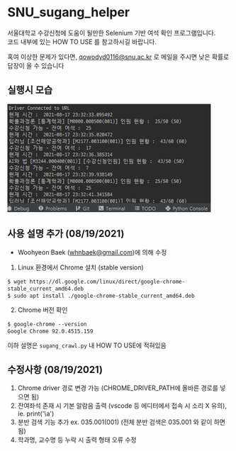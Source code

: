 # SNU_sugang_helper
서울대학교 수강신청에 도움이 될만한 Selenium 기반 여석 확인 프로그램입니다.  
코드 내부에 있는 HOW TO USE 를 참고하시길 바랍니다.  
  
혹여 이상한 문제가 있다면, qowodyd0116@snu.ac.kr 로 메일을 주시면 낮은 확률로 답장이 올 수 있습니다
## 실행시 모습
![Image1](./sample.JPG)

## 사용 설명 추가 (08/19/2021)
* Woohyeon Baek (whnbaek@gmail.com)에 의해 수정

1. Linux 환경에서 Chrome 설치 (stable version)
```
$ wget https://dl.google.com/linux/direct/google-chrome-stable_current_amd64.deb
$ sudo apt install ./google-chrome-stable_current_amd64.deb
```
2. Chrome 버전 확인
```
$ google-chrome --version
Google Chrome 92.0.4515.159
```

이하 설명은 `sugang_crawl.py` 내 HOW TO USE에 적혀있음

## 수정사항 (08/19/2021)
1. Chrome driver 경로 변경 가능 (CHROME_DRIVER_PATH에 올바른 경로를 넣으면 됨)
2. 잔여좌석 존재 시 기본 알람음 출력 (vscode 등 에디터에서 접속 시 소리 X 유의), ie. print('\a')
3. 분반 검색 기능 추가 ex. 035.001(001) (전체 분반 검색은 035.001 와 같이 하면 됨)
4. 학과명, 교수명 등 누락 시 출력 형태 오류 수정
